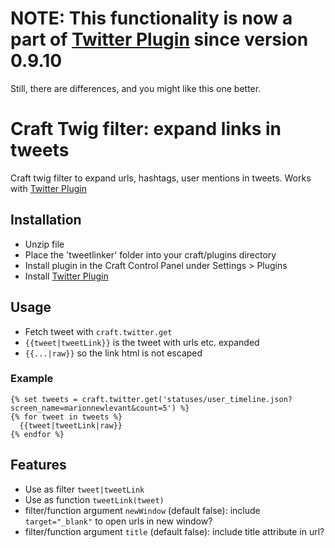 # NOTE: This functionality is now a part of [Twitter Plugin](https://dukt.net/craft/twitter) since version 0.9.10

Still, there are differences, and you might like this one better.

# Craft Twig filter: expand links in tweets

Craft twig filter to expand urls, hashtags, user mentions in tweets. Works with [Twitter Plugin](https://dukt.net/craft/twitter)

## Installation

- Unzip file
- Place the 'tweetlinker' folder into your craft/plugins directory
- Install plugin in the Craft Control Panel under Settings > Plugins
- Install [Twitter Plugin](https://dukt.net/craft/twitter)

## Usage

- Fetch tweet with `craft.twitter.get`
- `{{tweet|tweetLink}}` is the tweet with urls etc. expanded
- `{{...|raw}}` so the link html is not escaped

### Example

```
{% set tweets = craft.twitter.get('statuses/user_timeline.json?screen_name=marionnewlevant&count=5') %}
{% for tweet in tweets %}
  {{tweet|tweetLink|raw}}
{% endfor %}
```

## Features

- Use as filter `tweet|tweetLink`
- Use as function `tweetLink(tweet)`
- filter/function argument `newWindow` (default false): include `target="_blank"` to open urls in new window?
- filter/function argument `title` (default false): include title attribute in url?
